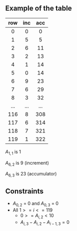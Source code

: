 ## Example of the table
| row 	| inc 	| acc 	|
|:---:	|:---:	|:---:	|
|  0  	|  0  	|  0  	|
|  1  	|  5  	|  5  	|
|  2  	|  6  	|  11 	|
|  3  	|  2  	|  13 	|
|  4  	|  1  	|  14 	|
|  5  	|  0  	|  14 	|
|  6  	|  9  	|  23 	|
|  7  	|  6  	|  29 	|
|  8  	|  3  	|  32 	|
| ... 	| ... 	| ... 	|
| 116 	|  8  	| 308 	|
| 117 	|  6  	| 314 	|
| 118 	|  7  	| 321 	|
| 119 	|  1  	| 322 	|

$A_{1,1}$ is 1

$A_{6,2}$ is 9 (increment)

$A_{6,3}$ is 23 (accumulator)

## Constraints
- $A_{0,2}$ = 0 and $A_{0,3}$ = 0
- All $1 >= i <= 119$ 
    - $0 >= A_{i,2} < 10$
    - $A_{i,3} - A_{i,2} - A_{i-1,3} = 0$
